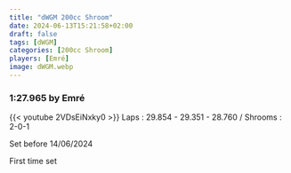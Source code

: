 ```yaml
---
title: "dWGM 200cc Shroom"
date: 2024-06-13T15:21:58+02:00
draft: false
tags: [dWGM]
categories: [200cc Shroom]
players: [Emré]
image: dWGM.webp
---
```

### 1:27.965 by Emré

{{< youtube 2VDsEiNxky0 >}}
Laps : 29.854 - 29.351 - 28.760 /
Shrooms : 2-0-1 

Set before 14/06/2024

First time set